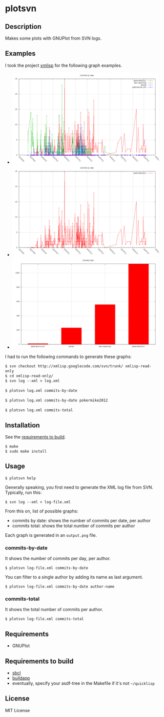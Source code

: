 # plotsvn

## Description

Makes some plots with GNUPlot from SVN logs.

## Examples

I took the project [xmlisp](https://code.google.com/p/xmlisp) for the following graph examples.

- ![commits-by-date](examples/commits-by-date.png)
- ![commits-by-date pokermike2012](examples/commits-by-date-pokermike2012.png)
- ![commits-total](examples/commits-total.png)

I had to run the following commands to generate these graphs:

```
$ svn checkout http://xmlisp.googlecode.com/svn/trunk/ xmlisp-read-only
$ cd xmlisp-read-only/
$ svn log --xml > log.xml

$ plotsvn log.xml commits-by-date

$ plotsvn log.xml commits-by-date pokermike2012

$ plotsvn log.xml commits-total
```

## Installation

See the [requirements to build](#requirements-to-build).

```
$ make
$ sudo make install
```

## Usage

```
$ plotsvn help
```

Generally speaking, you first need to generate the XML log file from SVN. Typically, run this:

```
$ svn log --xml > log-file.xml
```

From this on, list of possible graphs:

- commits by date: shows the number of commits per date, per author
- commits total: shows the total number of commits per author

Each graph is generated in an `output.png` file.

### commits-by-date

It shows the number of commits per day, per author.

```
$ plotsvn log-file.xml commits-by-date
```

You can filter to a single author by adding its name as last argument.

```
$ plotsvn log-file.xml commits-by-date author-name
```

### commits-total

It shows the total number of commits per author.

```
$ plotsvn log-file.xml commits-total
```

## Requirements

- GNUPlot

## Requirements to build

- [sbcl][0]
- [buildapp][1]
- eventually, specify your asdf-tree in the Makefile if it's not `~/quicklisp`

## License

MIT License


  [0]: http://sbcl.org
  [1]: http://www.xach.com/lisp/buildapp/
